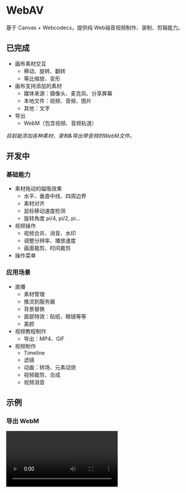 # WebAV
基于 Canvas + Webcodecs，提供纯 Web端音视频制作、录制、剪辑能力。

## 已完成

- 画布素材交互
  - 移动、旋转、翻转
  - 等比缩放、变形
- 画布支持添加的素材
  - 媒体来源：摄像头、麦克风、分享屏幕
  - 本地文件：视频、音频、图片
  - 其他：文字
- 导出
  - WebM（包含视频、音频轨道）

*目前能添加各种素材，录制&导出带音频的WebM文件。*

## 开发中

### 基础能力 
- 素材拖动的磁吸效果  
  - 水平、垂直中线、四周边界
  - 素材对齐
  - 鼠标移动速度检测
  - 旋转角度 pi/4, pi/2, pi...
- 视频操作
  - 视频合并、消音、水印
  - 调整分辨率、播放速度
  - 画面裁剪、时间裁剪
- 操作菜单

### 应用场景
- 直播
  - 素材管理
  - 推流到服务器  
  - 背景替换
  - 面部特效：贴纸、眼镜等等
  - 美颜
- 视频教程制作
  - 导出：MP4、GIF
- 视频制作
  - Timeline
  - 滤镜
  - 动画：转场、元素动效
  - 视频裁剪、合成
  - 视频消音


## 示例

### 导出 WebM
<video src="https://raw.githubusercontent.com/hughfenghen/WebAV/main/doc-assets/recod-webm-example.mp4">
